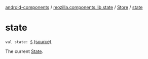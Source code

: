 [android-components](../../index.md) / [mozilla.components.lib.state](../index.md) / [Store](index.md) / [state](./state.md)

# state

`val state: `[`S`](index.md#S) [(source)](https://github.com/mozilla-mobile/android-components/blob/master/components/lib/state/src/main/java/mozilla/components/lib/state/Store.kt#L48)

The current [State](../-state.md).

